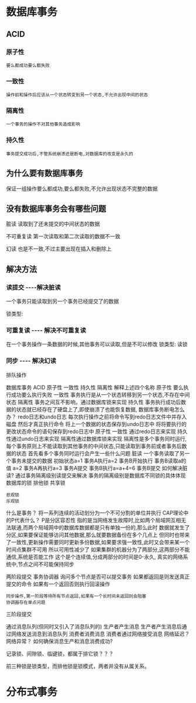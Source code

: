 # 数据库事务
## ACID
### 原子性
	要么都成功要么都失败
### 一致性
	操作前和操作后应该从一个状态转变到另一个状态,不允许出现中间的状态
### 隔离性
	一个事务的操作不对其他事务造成影响
### 持久性
	事务提交成功后,不管系统崩溃还是断电,对数据库的改变是永久的

## 为什么要有数据库事务

保证一组操作要么都成功,要么都失败,不允许出现状态不完整的数据

## 没有数据库事务会有哪些问题

脏读  读取到了还未提交的中间状态的数据

不可重复读  第一次读取和第二次读取的数据不一致

幻读  也是不一致,不过主要出现在插入和删除上

## 解决方法

### 读提交 ----解决脏读

一个事务只能读取到另一个事务已经提交了的数据

锁类型:

### 可重复读 ---- 解决不可重复读
在一个事务操作一条数据的时候,其他事务可以读取,但是不可以修改
锁类型: 读锁
### 同步 ---- 解决幻读
排队操作

数据库事务
ACID
原子性
一致性
持久性
隔离性
解释上述四个名称
原子性 要么执行成功要么执行失败
一致性 事务执行是从一个状态转移到另一个状态,不存在中间状态
隔离性 事务之间互不影响，通过数据库锁来实现
持久性 事务执行成功后数据的状态就已经存在了硬盘上了,即使崩溃了也能恢复数据,
数据库事务断电怎么办？
redo日志和undo日志
每次执行操作之前将命令写到redo日志文件中并存入磁盘
然后才真正执行命令
将上一个数据的状态保存到undo日志中
将将要执行的更改状态命令的语句保存到redo日志中
原子性 一致性 通过redo日志来实现
持久性通过undo日志来实现
隔离性通过数据库锁来实现
隔离性是多个事务同时运行,每个事务原则上不能读取到其他事务的中间状态,只能读取到事务前或者事务后数据的状态
首先看多个事务同时运行会产生一些什么问题
    脏读  一个事务读取了另一个事务未提交的数据
        初始状态a=1
        事务A执行a=2
        事务B开始执行
        事务B读取a的值
        a=2
        事务A再执行a=3
        事务A提交
        事务B执行a=a+4=6
        事务B提交
    如何解决脏读?
        通过事务隔离级别读提交来解决
    事务的隔离级别是数据库不同锁的具体体现
数据库的锁
    排他锁
    共享锁

    悲观锁
    乐观锁



什么是事务？
将一系列连续的活动划分为一个不可分割的单位并执行
CAP理论中的P代表什么？
P是分区容忍性
    指的是当网络发生故障时,比如两个局域网互相无法联通,而两个局域网中的数据库数据都是只有单独一份的,那么此时
    数据就发生了分区,如果要保证能够访问其他数据,那么就要数据备份在多个几点上
    但同时也带来了一致性,更新操作需要同时更新多份数据,如果要求强一致性,此时又会带来某一个时间点集群不可用
    所以可用性减少了
    如果集群的机器分为了两部分,这两部分不能通信,系统是否能工作
    这个是个连续值,分成两部分的时间是0-永久,
真实的网络系统中,节点之间不可能保持同步

两阶段提交
事务协调器
    询问多个节点是否可以提交事务
    如果都返回是则发送真正提交的命令
    如果有一个返回否则执行回滚操作

    同步操作,第一阶段等待所有节点返回,如果有一个长时间未返回则会阻塞
    协调器存在单点问题
三阶段提交

通过消息队列(但同时又引入了消息队列的)
    生产者产生消息
        生产者产生消息后通过网络发送消息到消息队列
    消费者消费消息
        消费者通过网络接受消息
    网络延迟？
    网络异常？
    如何确保消息生产和消息消费成功?







记录锁、间隙锁、临键锁，都属于排它锁？？？

前三种锁是锁类型，而排他锁是锁模式，两者并没有从属关系。

# 分布式事务

